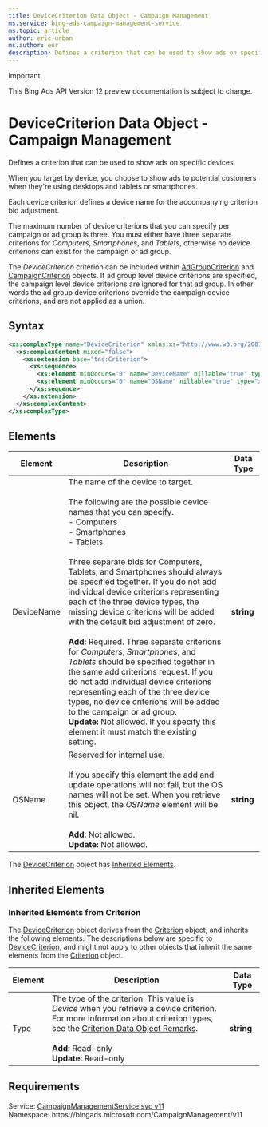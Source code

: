 ```yaml
---
title: DeviceCriterion Data Object - Campaign Management
ms.service: bing-ads-campaign-management-service
ms.topic: article
author: eric-urban
ms.author: eur
description: Defines a criterion that can be used to show ads on specific devices.
---
```

> [!IMPORTANT]
> This Bing Ads API Version 12 preview documentation is subject to change.

# DeviceCriterion Data Object - Campaign Management
Defines a criterion that can be used to show ads on specific devices.

When you target by device, you choose to show ads to potential customers when they're using desktops and tablets or smartphones. 

Each device criterion defines a device name for the accompanying criterion bid adjustment. 

The maximum number of device criterions that you can specify per campaign or ad group is three. You must either have three separate criterions for *Computers*, *Smartphones*, and *Tablets*, otherwise no device criterions can exist for the campaign or ad group.

The *DeviceCriterion* criterion can be included within [AdGroupCriterion](../campaign-management-service/adgroupcriterion.md) and [CampaignCriterion](../campaign-management-service/campaigncriterion.md) objects. If ad group level device criterions are specified, the campaign level device criterions are ignored for that ad group. In other words the ad group device criterions override the campaign device criterions, and are not applied as a union.   

## Syntax
```xml
<xs:complexType name="DeviceCriterion" xmlns:xs="http://www.w3.org/2001/XMLSchema">
  <xs:complexContent mixed="false">
    <xs:extension base="tns:Criterion">
      <xs:sequence>
        <xs:element minOccurs="0" name="DeviceName" nillable="true" type="xs:string" />
        <xs:element minOccurs="0" name="OSName" nillable="true" type="xs:string" />
      </xs:sequence>
    </xs:extension>
  </xs:complexContent>
</xs:complexType>
```

## <a name="elements"></a>Elements

|Element|Description|Data Type|
|-----------|---------------|-------------|
|<a name="devicename"></a>DeviceName|The name of the device to target.<br/><br/>The following are the possible device names that you can specify.<br />- Computers<br />- Smartphones<br />- Tablets<br /><br />Three separate bids for Computers, Tablets, and Smartphones should always be specified together. If you do not add individual device criterions representing each of the three device types, the missing device criterions will be added with the default bid adjustment of zero.<br /><br />**Add:** Required. Three separate criterions for *Computers*, *Smartphones*, and *Tablets* should be specified together in the same add criterions request. If you do not add individual device criterions representing each of the three device types, no device criterions will be added to the campaign or ad group.<br />**Update:** Not allowed. If you specify this element it must match the existing setting.|**string**|
|<a name="osname"></a>OSName|Reserved for internal use.<br/><br/>If you specify this element the add and update operations will not fail, but the OS names will not be set. When you retrieve this object, the *OSName* element will be nil.<br /><br />**Add:** Not allowed.<br />**Update:** Not allowed.|**string**|

The [DeviceCriterion](devicecriterion.md) object has [Inherited Elements](#inheritedelements).

## <a name="inheritedelements"></a>Inherited Elements

### <a name="inheritedelementscriterion"></a>Inherited Elements from Criterion
The [DeviceCriterion](devicecriterion.md) object derives from the [Criterion](criterion.md) object, and inherits the following elements. The descriptions below are specific to [DeviceCriterion](devicecriterion.md), and might not apply to other objects that inherit the same elements from the [Criterion](criterion.md) object.  

|Element|Description|Data Type|
|-----------|---------------|-------------|
|<a name="type"></a>Type|The type of the criterion. This value is *Device* when you retrieve a device criterion. For more information about criterion types, see the [Criterion Data Object Remarks](../campaign-management-service/criterion.md#remarks).<br/><br/>**Add:** Read-only<br/>**Update:** Read-only|**string**|

## Requirements
Service: [CampaignManagementService.svc v11](https://campaign.api.bingads.microsoft.com/Api/Advertiser/CampaignManagement/v11/CampaignManagementService.svc)  
Namespace: https\://bingads.microsoft.com/CampaignManagement/v11  

